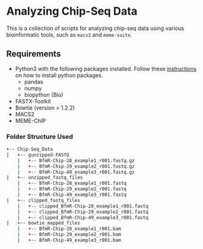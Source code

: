# Analyzing Chip-Seq Data
This is a collection of scripts for analyzing chip-seq data using various bioinformatic tools, such as `macs2` and `meme-suite`.
## Requirements
+ Python3 with the following packages installed. Follow these [instructions](https://packaging.python.org/tutorials/installing-packages/) on how to install python packages.
  + pandas
  + numpy
  + biopython (Bio)
+ FASTX-Toolkit 
+ Bowtie (version > 1.2.2)
+ MACS2
+ MEME-ChIP
### Folder Structure Used
```bash
+-- Chip-Seq_Data
|   +-- gunzipped-FASTQ
    |   +-- BfmR-Chip-28_example1_r001.fastq.gz
    |   +-- BfmR-Chip-29_example2_r001.fastq.gz
    |   +-- BfmR-Chip-49_example3_r001.fastq.gz
|   +-- unzipped_fastq_files
    |   +-- BfmR-Chip-28_example1_r001.fastq
    |   +-- BfmR-Chip-29_example2_r001.fastq
    |   +-- BfmR-Chip-49_example3_r001.fastq
|   +-- clipped_fastq_files
    |   +-- clipped_BfmR-Chip-28_example1_r001.fastq
    |   +-- clipped_BfmR-Chip-29_example2_r001.fastq
    |   +-- clipped_BfmR-Chip-49_example3_r001.fastq
|   +-- bowtie_mapped_files
    |   +-- BfmR-Chip-28_example1_r001.bam
    |   +-- BfmR-Chip-29_example2_r001.bam
    |   +-- BfmR-Chip-49_example3_r001.bam


```
